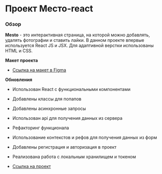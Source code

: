 # Проект Место-react

### Обзор
**Mesto** - это интерактивная страница, на которой можно добавлять, удалять фотографии и ставить лайки.
В данном проекте впервые используется React JS и JSX. Для адаптивной верстки использованы HTML и CSS. 

**Макет проекта**

* [Ссылка на макет в Figma](https://www.figma.com/file/5H3gsn5lIGPwzBPby9jAOo/Sprint-14-RU?node-id=0%3A1)

**Обновления**
* Использован React с функциональными компонентами
* Добавлены классы для попапов
* Добавлены асинхронные запросы
* Использован api для получения данных из сервера
* Рефакторинг функционала
* Использование контекстов и рефов для получения данных из форм
* Добавлены регистрация и авторизация в проект
* Реализована работа с локальным хранилищем и токеном


* [Ссылка на проект](https://jtuvaleva.github.io/react-mesto-auth/)